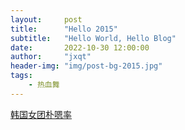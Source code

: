 ```yaml
---
layout:     post
title:      "Hello 2015"
subtitle:   "Hello World, Hello Blog"
date:       2022-10-30 12:00:00
author:     "jxqt"
header-img: "img/post-bg-2015.jpg"
tags:
    - 热血舞
---
```


[韩国女团朴嗯率](https://www.canva.cn/design/DAFQdKH-L_Y/Kgrq5E_U-JeTZBBEg7Zh1w/watch?utm_content=DAFQdKH-L_Y&utm_campaign=designshare&utm_medium=link&utm_source=publishsharelink)
